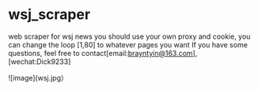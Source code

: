 # wsj_scraper
 web scraper for wsj news 
you should use your own proxy and cookie, 
you can change the loop [1,80] to whatever pages you want
If you have some questions, feel free to contact[email:brayntyin@163.com],[wechat:Dick9233]

![image](wsj.jpg）
